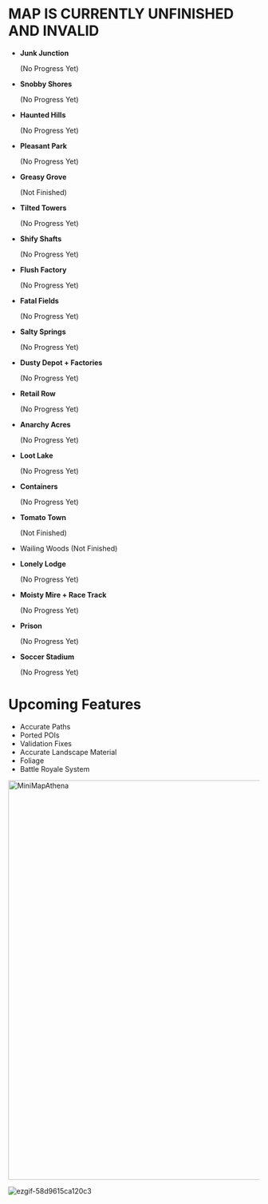 # MAP IS CURRENTLY UNFINISHED AND INVALID
- **Junk Junction**
  
  (No Progress Yet)
- **Snobby Shores**

   (No Progress Yet)
- **Haunted Hills**

  (No Progress Yet)
- **Pleasant Park**

  (No Progress Yet)
- **Greasy Grove**

  (Not Finished)
- **Tilted Towers**

  (No Progress Yet)
- **Shify Shafts**

  (No Progress Yet)
- **Flush Factory**

  (No Progress Yet)
- **Fatal Fields**

  (No Progress Yet)
- **Salty Springs**

  (No Progress Yet)
- **Dusty Depot + Factories**

  (No Progress Yet)
- **Retail Row**

  (No Progress Yet)
- **Anarchy Acres**

  (No Progress Yet)
- **Loot Lake**

  (No Progress Yet)
- **Containers**

  (No Progress Yet)
- **Tomato Town**

  (Not Finished)
- Wailing Woods
  (Not Finished)
- **Lonely Lodge**

  (No Progress Yet)
- **Moisty Mire + Race Track**

  (No Progress Yet)
- **Prison**

  (No Progress Yet)
- **Soccer Stadium**

  (No Progress Yet)

# Upcoming Features
- Accurate Paths
- Ported POIs
- Validation Fixes
- Accurate Landscape Material
- Foliage
- Battle Royale System

<img width="800" height="800" alt="MiniMapAthena" src="https://github.com/user-attachments/assets/6e94eceb-1145-47e4-a161-597dd2cc61df" />

![ezgif-58d9615ca120c3](https://github.com/user-attachments/assets/a4d4250f-6384-45d8-92d6-9055b065e06d)
